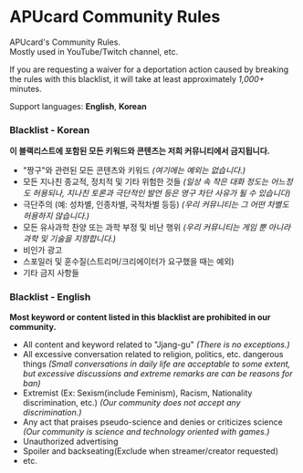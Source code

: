 # APUcard Community Rules

APUcard's Community Rules.  
Mostly used in YouTube/Twitch channel, etc.

If you are requesting a waiver for a deportation action caused by breaking the rules with this blacklist, it will take at least approximately *1,000+* minutes.
  
Support languages: **English**, **Korean**


### Blacklist - Korean

**이 블랙리스트에 포함된 모든 키워드와 콘텐츠는 저희 커뮤니티에서 금지됩니다.**

- "짱구"와 관련된 모든 콘텐츠와 키워드 *(여기에는 예외는 없습니다.)*
- 모든 지나친 종교적, 정치적 및 기타 위험한 것들 *(일상 속 작은 대화 정도는 어느정도 허용되나, 지나친 토론과 극단적인 발언 등은 영구 차단 사유가 될 수 있습니다)*
- 극단주의 (예: 성차별, 인종차별, 국적차별 등등) *(우리 커뮤니티는 그 어떤 차별도 허용하지 않습니다.)*
- 모든 유사과학 찬양 또는 과학 부정 및 비난 행위 *(우리 커뮤니티는 게임 뿐 아니라 과학 및 기술을 지향합니다.)*
- 비인가 광고
- 스포일러 및 훈수질(스트리머/크리에이터가 요구했을 때는 예외)
- 기타 금지 사항들
  
### Blacklist - English

**Most keyword or content listed in this blacklist are prohibited in our community.**

- All content and keyword related to "Jjang-gu" *(There is no exceptions.)*
- All excessive conversation related to religion, politics, etc. dangerous things *(Small conversations in daily life are acceptable to some extent, but excessive discussions and extreme remarks are can be reasons for ban)*
- Extremist (Ex: Sexism(include Feminism), Racism, Nationality discrimination, etc.) *(Our community does not accept any discrimination.)*
- Any act that praises pseudo-science and denies or criticizes science *(Our community is science and technology oriented with games.)*
- Unauthorized advertising
- Spoiler and backseating(Exclude when streamer/creator requested)
- etc.
